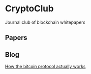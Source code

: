 # CryptoClub
Journal club of blockchain whitepapers

## Papers



## Blog

[How the bitcoin protocol actually works](http://www.michaelnielsen.org/ddi/how-the-bitcoin-protocol-actually-works/)
